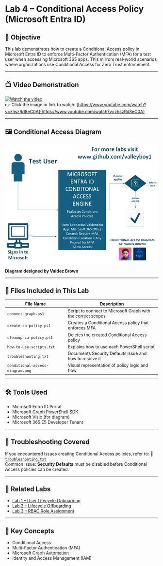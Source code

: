 # Lab 4 – Conditional Access Policy (Microsoft Entra ID)

## 🎯 Objective
This lab demonstrates how to create a Conditional Access policy in Microsoft Entra ID to enforce Multi-Factor Authentication (MFA) for a test user when accessing Microsoft 365 apps. This mirrors real-world scenarios where organizations use Conditional Access for Zero Trust enforcement.

---

## 📺 Video Demonstration

[![Watch the video](https://img.youtube.com/vi/zhszRd8eC0A/hqdefault.jpg)](https://www.youtube.com/watch?v=zhszRd8eC0A)  
👉 Click the image or link to watch: [https://www.youtube.com/watch?v=zhszRd8eC0A](https://www.youtube.com/watch?v=zhszRd8eC0A)

---

## 🖼️ Conditional Access Diagram

![Conditional Access Diagram](Conditional%20Access%20diagram.png)
 
**Diagram designed by Valdez Brown**

---

## 📁 Files Included in This Lab

| File Name | Description |
|-----------|-------------|
| `connect-graph.ps1` | Script to connect to Microsoft Graph with the correct scopes |
| `create-ca-policy.ps1` | Creates a Conditional Access policy that enforces MFA |
| `cleanup-ca-policy.ps1` | Deletes the created Conditional Access policy |
| `how-to-use-scripts.txt` | Explains how to use each PowerShell script |
| `troubleshooting.txt` | Documents Security Defaults issue and how to resolve it |
| `conditional-access-diagram.png` | Visual representation of policy logic and flow |

---

## 🛠️ Tools Used
- Microsoft Entra ID Portal
- Microsoft Graph PowerShell SDK
- Microsoft Visio (for diagram)
- Microsoft 365 E5 Developer Tenant

---

## 🧯 Troubleshooting Covered
If you encountered issues creating Conditional Access policies, refer to:
📄 [`troubleshooting.txt`](./troubleshooting.txt)  
Common issue: **Security Defaults** must be disabled before Conditional Access policies can be created.

---

## 🔗 Related Labs

- [Lab 1 – User Lifecycle Onboarding](https://github.com/valleyboy1/iam-labs-portfolio/tree/main/Lab01-Lifecycle-Onboarding)
- [Lab 2 – Lifecycle Offboarding](https://github.com/valleyboy1/iam-labs-portfolio/tree/main/Lab02-Lifecycle-Offboarding)
- [Lab 3 – RBAC Role Assignment](https://github.com/valleyboy1/iam-labs-portfolio/tree/main/Lab03-RBAC)


---

## 🧠 Key Concepts
- Conditional Access
- Multi-Factor Authentication (MFA)
- Microsoft Graph Automation
- Identity and Access Management (IAM)
